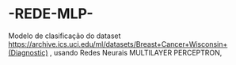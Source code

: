 # -REDE-MLP-
Modelo de clasificação do dataset  https://archive.ics.uci.edu/ml/datasets/Breast+Cancer+Wisconsin+(Diagnostic) , usando Redes Neurais MULTILAYER PERCEPTRON, 
